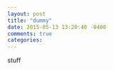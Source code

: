 ```yaml
---
layout: post
title: "dummy"
date: 2015-05-13 13:20:40 -0400
comments: true
categories: 
---
```

stuff